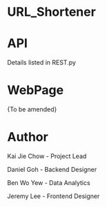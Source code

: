 # URL_Shortener

# API

Details listed in REST.py

# WebPage

{To be amended}

# Author

Kai Jie Chow - Project Lead

Daniel Goh - Backend Designer

Ben Wo Yew - Data Analytics

Jeremy Lee - Frontend Designer
